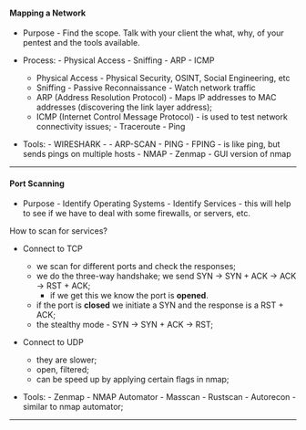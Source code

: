 
#### Mapping a Network

- Purpose - Find the scope. Talk with your client the what, why, of your pentest and the tools available.

- Process: - Physical Access
				- Sniffing
				- ARP
				- ICMP
	- Physical Access - Physical Security, OSINT, Social Engineering, etc
	- Sniffing  - Passive Reconnaissance
						- Watch network traffic
	- ARP (Address Resolution Protocol) - Maps IP addresses to MAC addresses (discovering the link layer address);
	- ICMP (Internet Control Message Protocol) - is used to test network connectivity issues;
										- Traceroute
										- Ping

- Tools:  - WIRESHARK - 
			 - ARP-SCAN
			 - PING
			 - FPING - is like ping, but sends pings on multiple hosts
			 - NMAP
			 - Zenmap - GUI version of nmap

---
#### Port Scanning

- Purpose - Identify Operating Systems
				 - Identify Services
						- this will help to see if we have to deal with some firewalls, or servers, etc.

How to scan for services?

- Connect to TCP 
	- we scan for different ports and check the responses; 
	- we do the three-way handshake; we send SYN -> SYN + ACK -> ACK -> RST + ACK; 
		- if we get this we know the port is **opened**.
	- if the port is **closed** we initiate a SYN and the response is a RST + ACK;
	- the stealthy mode - SYN -> SYN + ACK -> RST;
- Connect to UDP
	- they are slower;
	- open, filtered;
	- can be speed up by applying certain flags in nmap;

- Tools: - Zenmap
			- NMAP Automator
			- Masscan
			- Rustscan
			- Autorecon - similar to nmap automator;

---

